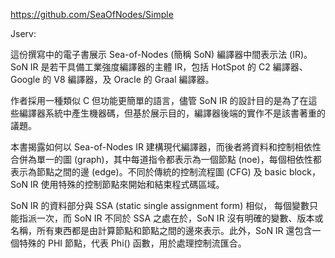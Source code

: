 
https://github.com/SeaOfNodes/Simple

Jserv: 

這份撰寫中的電子書展示 Sea-of-Nodes (簡稱 SoN) 編譯器中間表示法 (IR)。SoN IR 是若干具備工業強度編譯器的主體 IR，包括 HotSpot 的 C2 編譯器、Google 的 V8 編譯器，及 Oracle 的 Graal 編譯器。

作者採用一種類似 C 但功能更簡單的語言，儘管 SoN IR 的設計目的是為了在這些編譯器系統中產生機器碼，但基於展示目的，編譯器後端的實作不是該書著重的議題。

本書揭露如何以 Sea-of-Nodes IR 建構現代編譯器，而後者將資料和控制相依性合併為單一的圖 (graph)，其中每道指令都表示為一個節點 (noe)，每個相依性都表示為節點之間的邊 (edge)。不同於傳統的控制流程圖 (CFG) 及 basic block，SoN IR 使用特殊的控制節點來開始和結束程式碼區域。

SoN IR 的資料部分與 SSA (static single assignment form) 相似， 每個變數只能指派一次，而 SoN IR 不同於 SSA 之處在於，SoN IR 沒有明確的變數、版本或名稱，所有東西都是由計算節點和節點之間的邊來表示。此外，SoN IR 還包含一個特殊的 PHI 節點，代表 Phi() 函數，用於處理控制流匯合。
